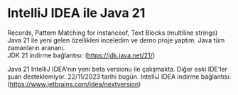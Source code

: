 # IntelliJ IDEA ile Java 21
Records, Pattern Matching for instanceof, Text Blocks (multiline strings) <br />
Java 21 ile yeni gelen özellikleri inceledim ve demo proje yaptım. Java tüm zamanların arananı. <br />
JDK 21 indirme bağlantısı: (https://jdk.java.net/21/) <br />

Java 21 IntelliJ IDEA'nın yeni beta versionu ile çalışmakta. Diğer eski IDE'ler şuan desteklemiyor.
22/11/2023 tarihi bugün.
IntelliJ IDEA indirme bağlantısı: (https://www.jetbrains.com/idea/nextversion)